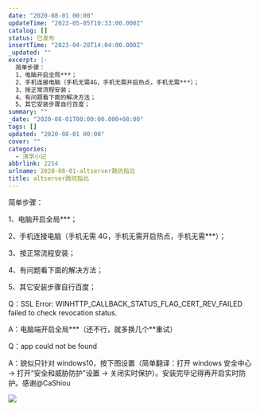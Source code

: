 ```yaml
---
date: "2020-08-01 00:00"
updateTime: "2023-05-05T10:33:00.000Z"
catalog: []
status: 已发布
insertTime: "2023-04-28T14:04:00.000Z"
_updated: ""
excerpt: |-
  简单步骤：
  1、电脑开启全局***；
  2、手机连接电脑（手机无需4G，手机无需开启热点，手机无需***）；
  3、按正常流程安装；
  4、有问题看下面的解决方法；
  5、其它安装步骤自行百度；
summary: ""
_date: "2020-08-01T00:00:00.000+08:00"
tags: []
updated: "2020-08-01 00:00"
cover: ""
categories:
  - 清学小记
abbrlink: 2254
urlname: 2020-08-01-altserver跳坑指北
title: altserver跳坑指北
---
```


简单步骤：

1、电脑开启全局\*\*\*；

2、手机连接电脑（手机无需 4G，手机无需开启热点，手机无需\*\*\*）；

3、按正常流程安装；

4、有问题看下面的解决方法；

5、其它安装步骤自行百度；

Q：SSL Error: WINHTTP_CALLBACK_STATUS_FLAG_CERT_REV_FAILED failed to check revocation status.

A：电脑端开启全局**\*（还不行，就多换几个**重试）

Q：app could not be found

A：貌似只针对 windows10，按下图设置（简单翻译：打开 windows 安全中心 → 打开“安全和威胁防护”设置 → 关闭实时保护）。安装完毕记得再开启实时防护。感谢@CaShiou

![](https://image.bmqy.net/upload/Fto5o-5ea0sNMlW_75VgGJCv2AcJ.jpg)
